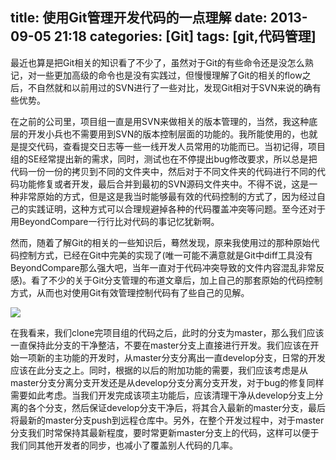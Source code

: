 title: 使用Git管理开发代码的一点理解
date: 2013-09-05 21:18
categories: [Git]
tags: [git,代码管理]
---

最近也算是把Git相关的知识看了不少了，虽然对于Git的有些命令还是没怎么熟记，对一些更加高级的命令也是没有实践过，但慢慢理解了Git的相关的flow之后，不自然就和以前用过的SVN进行了一些对比，发现Git相对于SVN来说的确有些优势。

在之前的公司里，项目组一直是用SVN来做相关的版本管理的，当然，我这种底层的开发小兵也不需要用到SVN的版本控制层面的功能的。我所能使用的，也就是提交代码，查看提交日志等一些一线开发人员常用的功能而已。当初记得，项目组的SE经常提出新的需求，同时，测试也在不停提出bug修改要求，所以总是把代码一份一份的拷贝到不同的文件夹中，然后对于不同文件夹的代码进行不同的代码功能修复或者开发，最后合并到最初的SVN源码文件夹中。不得不说，这是一种非常原始的方式，但是这是我当时能够最有效的代码控制的方式了，因为经过自己的实践证明，这种方式可以合理规避掉各种的代码覆盖冲突等问题。至今还对于用BeyondCompare一行行比对代码的事记忆犹新啊。

<!--more-->

然而，随着了解Git的相关的一些知识后，蓦然发现，原来我使用过的那种原始代码控制方式，已经在Git中完美的实现了(唯一可能不满意就是Git中diff工具没有BeyondCompare那么强大吧，当年一直对于代码冲突导致的文件内容混乱非常反感)。看了不少的关于Git分支管理的布道文章后，加上自己的那套原始的代码控制方式，从而也对使用Git有效管理控制代码有了些自己的见解。

![](/img/2013/09/05/git-flow.png)

在我看来，我们clone完项目组的代码之后，此时的分支为master，那么我们应该一直保持此分支的干净整洁，不要在master分支上直接进行开发。我们应该在开始一项新的主功能的开发时，从master分支分离出一直develop分支，日常的开发应该在此分支之上。同时，根据的以后的附加功能的需要，我们应该考虑是从master分支分离分支开发还是从develop分支分离分支开发，对于bug的修复同样需要如此考虑。当我们开发完成该项主功能后，应该清理干净从develop分支上分离的各个分支，然后保证develop分支干净后，将其合入最新的master分支，最后将最新的master分支push到远程仓库中。另外，在整个开发过程中，对于master分支我们时常保持其最新程度，要时常更新master分支上的代码，这样可以便于我们同其他开发者的同步，也减小了覆盖别人代码的几率。